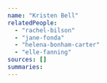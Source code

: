 ```yaml
---
name: "Kristen Bell"
relatedPeople:
  - "rachel-bilson"
  - "jane-fonda"
  - "helena-bonham-carter"
  - "elle-fanning"
sources: []
summaries:
---
```


